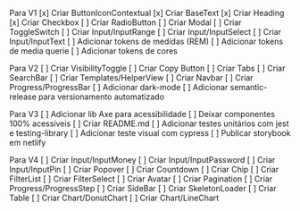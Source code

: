 Para V1
[x] Criar ButtonIconContextual
[x] Criar BaseText
[x] Criar Heading
[x] Criar Checkbox
[ ] Criar RadioButton
[ ] Criar Modal
[ ] Criar ToggleSwitch
[ ] Criar Input/InputRange
[ ] Criar Input/InputSelect
[ ] Criar Input/InputText
[ ] Adicionar tokens de medidas (REM)
[ ] Adicionar tokens de media querie
[ ] Adicionar tokens de cores

Para V2
[ ] Criar VisibilityToggle
[ ] Criar Copy Button
[ ] Criar Tabs
[ ] Criar SearchBar
[ ] Criar Templates/HelperView
[ ] Criar Navbar
[ ] Criar Progress/ProgressBar
[ ] Adicionar dark-mode
[ ] Adicionar semantic-release para versionamento automatizado

Para V3
[ ] Adicionar lib Axe para acessibilidade
[ ] Deixar componentes 100% acessíveis
[ ] Criar README.md
[ ] Adicionar testes unitários com jest e testing-library
[ ] Adicionar teste visual com cypress
[ ] Publicar storybook em netlify

Para V4
[ ] Criar Input/InputMoney
[ ] Criar Input/InputPassword
[ ] Criar Input/InputPin
[ ] Criar Popover
[ ] Criar Countdown
[ ] Criar Chip
[ ] Criar FilterList
[ ] Criar FilterSelect
[ ] Criar Avatar
[ ] Criar Pagination
[ ] Criar Progress/ProgressStep
[ ] Criar SideBar
[ ] Criar SkeletonLoader
[ ] Criar Table
[ ] Criar Chart/DonutChart
[ ] Criar Chart/LineChart
